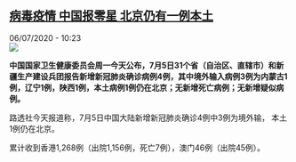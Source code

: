 <!--1594025742000-->
[病毒疫情 中国报零星 北京仍有一例本土](http://www.rfi.fr//cn/%E4%B8%AD%E5%9B%BD/20200706-%E7%97%85%E6%AF%92%E7%96%AB%E6%83%85-%E4%B8%AD%E5%9B%BD%E6%8A%A5%E9%9B%B6%E6%98%9F-%E5%8C%97%E4%BA%AC%E4%BB%8D%E6%9C%89%E4%B8%80%E4%BE%8B%E6%9C%AC%E5%9C%9F)
------

<div>06/07/2020 - 10:23</div><img src="https://s.rfi.fr/media/display/fd5d8ef4-bf61-11ea-94db-005056bf87d6/w:310/p:16x9/xg.png"><p><strong>中国国家卫生健康委员会周一今天公布，7月5日31个省（自治区、直辖市）和新疆生产建设兵团报告新增新冠肺炎确诊病例4例，其中境外输入病例3例为内蒙古1例，辽宁1例，陕西1例，本土病例1例仍在北京；无新增死亡病例；无新增疑似病例。</strong></p><div class="t-content__body u-clearfix"><div class="m-interstitial"></div><p>路透社今天报道称，7月5日中国大陆新增新冠肺炎确诊4例中3例为境外输， 本土1例仍在北京。</p><p>累计收到香港1,268例（出院1,156例，死亡7例），澳门46例（出院45例）。</p><div class="o-self-promo o-self-promo--nl o-self-promo--hidden" data-selfpromo-newsletter></div><div class="o-self-promo o-self-promo--app o-self-promo--hidden" data-selfpromo-app></div></div>
